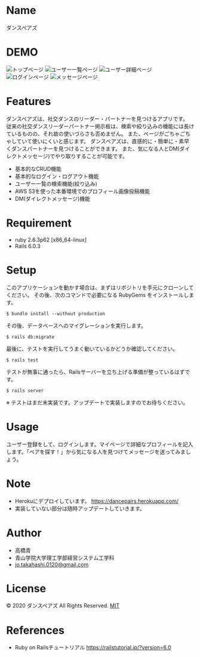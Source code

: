 # Name

ダンスペアズ

# DEMO

![トップページ](./app/assets/images/dancepairs-top.jpg)
![ユーザー一覧ページ](./app/assets/images/dancepairs-index.jpg)
![ユーザー詳細ページ](./app/assets/images/dancepairs-user-show.jpg)
![ログインページ](./app/assets/images/dancepairs-login.jpg)
![メッセージページ](./app/assets/images/dancepairs-message.jpg)

# Features

ダンスペアズは、社交ダンスのリーダー・パートナーを見つけるアプリです。
従来の社交ダンスリーダーパートナー掲示板は、検索や絞り込みの機能には長けているものの、それ故の使いづらさも否めません。
また、ページがごちゃごちゃしていて使いにくいと感じます。
ダンスペアズは、直感的に・簡単に・素早くダンスパートナーを見つけることができます。
また、気になる人とDM(ダイレクトメッセージ)でやり取りすることが可能です。

* 基本的なCRUD機能
* 基本的なログイン・ログアウト機能
* ユーザー一覧の検索機能(絞り込み)
* AWS S3を使った本番環境でのプロフィール画像投稿機能
* DM(ダイレクトメッセージ)機能

# Requirement

* ruby 2.6.3p62 [x86_64-linux]
* Rails 6.0.3

# Setup

このアプリケーションを動かす場合は、まずはリポジトリを手元にクローンしてください。
その後、次のコマンドで必要になる RubyGems をインストールします。

```
$ bundle install --without production
```

その後、データベースへのマイグレーションを実行します。

```
$ rails db:migrate
```

最後に、テストを実行してうまく動いているかどうか確認してください。

```
$ rails test
```

テストが無事に通ったら、Railsサーバーを立ち上げる準備が整っているはずです。

```
$ rails server
```

※ テストはまだ未実装です。アップデートで実装しますのでお待ちください。

# Usage

ユーザー登録をして、ログインします。マイページで詳細なプロフィールを記入します。「ペアを探す！」から気になる人を見つけてメッセージを送ってみましょう。

# Note

* Herokuにデプロイしています。
https://dancepairs.herokuapp.com/
* 実装していない部分は随時アップデートしていきます。

# Author

* 高橋青
* 青山学院大学理工学部経営システム工学科
* jo.takahashi.0120@gmail.com

# License

© 2020 ダンスペアズ All Rights Reserved.
[MIT](https://github.com/tcnksm/tool/blob/master/LICENCE)

# References

* Ruby on Railsチュートリアル
https://railstutorial.jp/?version=6.0